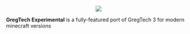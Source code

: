 <p align="center">
  <img src="https://github.com/Su5eD/GregTech-Experimental/blob/readme/src/main/resources/GTE_Logo_medium.png" align="center"/>
</p>

**GregTech Experimental** is a fully-featured port of GregTech 3 for modern minecraft versions
